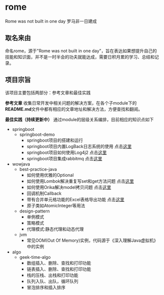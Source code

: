 # rome
Rome was not built in one day 罗马非一日建成

## 取名来由
命名rome，源于"Rome was not built in one day"，旨在表达如果想提升自己的技能和知识面，并不是一时半会的功夫就能达成，需要日积月累的学习、总结和记录。

## 项目宗旨
该项目主要包括两部分：参考文章和最佳实践

**参考文章**
收集日常开发中相关问题的解决方案，在各个子module下的**README.md**文件中都有相应的文章地址和解决方法，方便查找和翻阅。

**最佳实践（持续更新中）**
通过module的层级关系编排，目前相应的知识点如下

* springboot
  * springboot-demo
    * springboot项目的搭建和运行
    * springboot项目内置LogBack日志系统的使用 点击[这里](https://www.cnblogs.com/bigdataZJ/p/springboot-log.html)
    * springboot项目如何使用Log4j2 点击[这里](https://www.cnblogs.com/bigdataZJ/p/spring-boot-log4j2.html)
    * springboot项目集成rabbitmq 点击[这里](https://www.cnblogs.com/bigdataZJ/p/springboot-rabbitmq.html)
* wowjava
  * best-practice-java
    * 如何使用优雅的Optional
    * 如何使用Lombok解决重复写set和get方法问题 点击[这里](https://www.cnblogs.com/bigdataZJ/p/lombok_and_orika.html)
    * 如何使用Orika解决model拷贝问题  点击[这里](https://www.cnblogs.com/bigdataZJ/p/lombok_and_orika.html)
    * 回调机制Callback
    * 带有合并单元格功能的Excel表格导出功能 点击[这里](https://www.cnblogs.com/bigdataZJ/p/excel_export.html)
    * 原子类如AtomicInteger等用法
  * design-pattern
    * 单例模式
    * 策略模式
    * 代理模式:静态代理和动态代理
  * jvm
    * 常见OOM(Out Of Memory)实例，代码源于《深入理解Java虚拟机》中的实例
* algo
  * geek-time-algo
    * 数组插入、删除、查找和打印功能
    * 链表插入、删除、查找和打印功能
    * 栈的压栈、出栈和打印功能
    * 队列入队、出队，循环队列
    * 冒泡排序和插入排序

